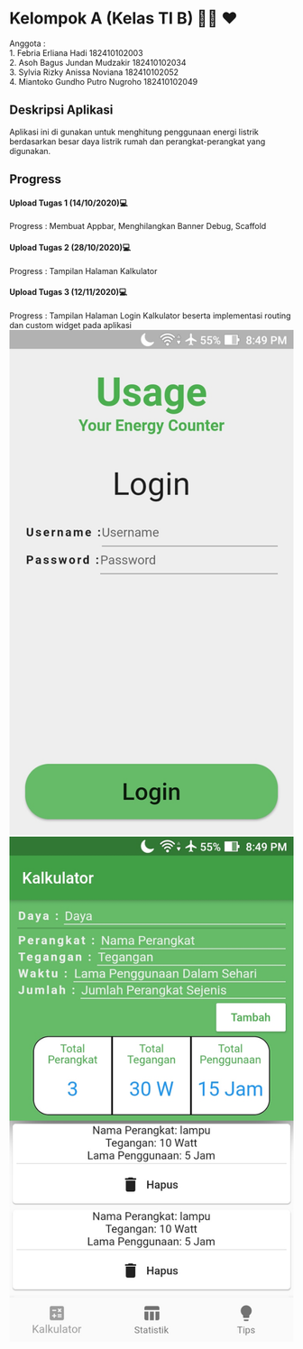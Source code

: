 # Kelompok A (Kelas TI B) 🤞🏻 ❤
Anggota :<br> 1. Febria Erliana Hadi		182410102003<br>
          2. Asoh Bagus Jundan Mudzakir	182410102034<br>
          3. Sylvia Rizky Anissa Noviana	182410102052<br>
          4. Miantoko Gundho Putro Nugroho	182410102049

## Deskripsi Aplikasi
Aplikasi ini di gunakan untuk menghitung penggunaan energi listrik
berdasarkan besar daya listrik rumah dan perangkat-perangkat yang
digunakan.

## Progress
#### Upload Tugas 1 (14/10/2020)💻
Progress : Membuat Appbar, Menghilangkan Banner Debug, Scaffold<br>

#### Upload Tugas 2 (28/10/2020)💻
Progress : Tampilan Halaman Kalkulator<br>

#### Upload Tugas 3 (12/11/2020)💻
Progress : Tampilan Halaman Login Kalkulator beserta implementasi routing dan custom widget pada aplikasi<br>
<img src="https://github.com/bagusjundan/pemrogramanMobile/blob/main/usage/Screenshot_Login.jpg">
<img src="https://github.com/bagusjundan/pemrogramanMobile/blob/main/usage/Screenshot_Kalkulator.jpg">
